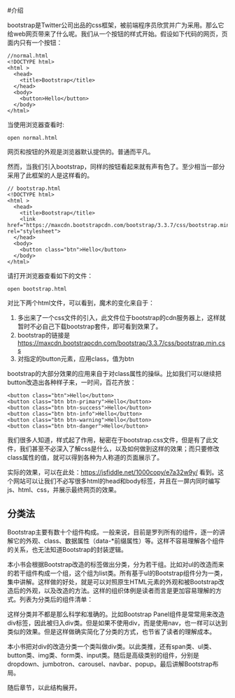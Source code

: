 


#介绍

bootstrap是Twitter公司出品的css框架，被前端程序员欣赏并广为采用。那么它给web网页带来了什么呢。我们从一个按钮的样式开始。假设如下代码的网页，页面内只有一个按钮：

    //normal.html
    <!DOCTYPE html>
    <html >
      <head>
        <title>Bootstrap</title>
      </head>
      <body>
        <button>Hello</button>
      </body>
    </html>

当使用浏览器查看时:

    open normal.html

网页和按钮的外观是浏览器默认提供的。普通而平凡。

然而，当我们引入bootstrap，同样的按钮看起来就有声有色了。至少相当一部分采用了此框架的人是这样看的。

    // bootstrap.html
    <!DOCTYPE html>
    <html >
      <head>
        <title>Bootstrap</title>
        <link href="https://maxcdn.bootstrapcdn.com/bootstrap/3.3.7/css/bootstrap.min.css" rel="stylesheet">
      </head>
      <body>
        <button class="btn">Hello</button>
      </body>
    </html>

请打开浏览器查看如下的文件：
    
    open bootstrap.html

对比下两个html文件，可以看到，魔术的变化来自于：

1. 多出来了一个css文件的引入，此文件位于bootstrap的cdn服务器上，这样就暂时不必自己下载bootstrap套件，即可看到效果了。
2. bootstrap的链接是 https://maxcdn.bootstrapcdn.com/bootstrap/3.3.7/css/bootstrap.min.css
3. 对指定的button元素，应用class，值为btn

bootstrap的大部分效果的应用来自于对class属性的操纵。比如我们可以继续把button改造出各种样子来，一时间，百花齐放：

    <button class="btn">Hello</button>
    <button class="btn btn-primary">Hello</button>
    <button class="btn btn-success">Hello</button>
    <button class="btn btn-info">Hello</button>
    <button class="btn btn-warning">Hello</button>
    <button class="btn btn-danger">Hello</button>

我们很多人知道，样式起了作用，秘密在于bootstrap.css文件，但是有了此文件，我们甚至不必深入了解css是什么，以及如何做到这样的效果；而只要修改class属性的值，就可以得到各种为人称道的页面展示了。

实际的效果，可以在此处：https://jsfiddle.net/1000copy/e7a32w9y/ 看到。这个网站可以让我们不必写很多html的head和body标签，并且在一屏内同时编写js、html、css，并展示最终网页的效果。


## 分类法

Bootstrap主要有数十个组件构成。一般来说，目前是罗列所有的组件，逐一的讲解它的外观、class、数据属性（data-*前缀属性）等。这样不容易理解各个组件的关系，也无法知道Bootstrap的封装逻辑。

本小书会根据Bootstrap改造的标签做出分类，分为若干组。比如对ul的改造而来的若干组件构成一个组，这个组为list类。所有基于ul的Bootstrap组件分为一类，集中讲解。这样做的好处，就是可以对照原生HTML元素的外观和被Bootstrap改造后的外观，以及改造的方法。这样的组织体例是读者而言是更加容易理解的方式。列表为分类后的组件清单：

这样分类并不都是那么科学和准确的。比如Bootstrap Panel组件是常常用来改造div标签，因此被归入div类。但是如果不使用div，而是使用nav，也一样可以达到类似的效果。但是这样做确实简化了分类的方式，也节省了读者的理解成本。

本小书把对div的改造分类一个类叫做div类。以此类推，还有span类、ul类、button类、img类、form类、input类。随后是高级类别的组件，分别是dropdown、jumbotron、carousel、navbar、popup。最后讲解Bootstrap布局。

随后章节，以此结构展开。


